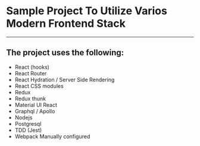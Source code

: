 # Sample Project To Utilize Varios Modern Frontend Stack
-----
## The project uses the following:

- React (hooks)
- React Router
- React Hydration / Server Side Rendering
- React CSS modules
- Redux
- Redux thunk
- Material UI React
- Graphql / Apollo
- Nodejs
- Postgresql
- TDD (Jest)
- Webpack Manually configured
